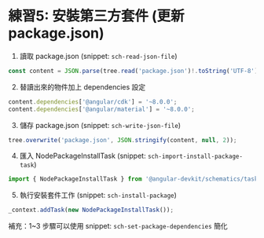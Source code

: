 # 練習5: 安裝第三方套件 (更新 package.json)


1. 讀取 package.json (snippet: `sch-read-json-file`)
```typescript
const content = JSON.parse(tree.read('package.json')!.toString('UTF-8'));
```
2. 替讀出來的物件加上 dependencies 設定
```typescript
content.dependencies['@angular/cdk'] = '~8.0.0';
content.dependencies['@angular/material'] = '~8.0.0';
```
3. 儲存 package.json (snippet: `sch-write-json-file`)
```typescript
tree.overwrite('package.json', JSON.stringify(content, null, 2));
```
4. 匯入 NodePackageInstallTask (snippet: `sch-import-install-package-task`)
```typescript
import { NodePackageInstallTask } from '@angular-devkit/schematics/tasks';
```
5. 執行安裝套件工作 (snippet: `sch-install-package`)
```typescript
_context.addTask(new NodePackageInstallTask());
```

補充：1~3 步驟可以使用 snippet: `sch-set-package-dependencies` 簡化